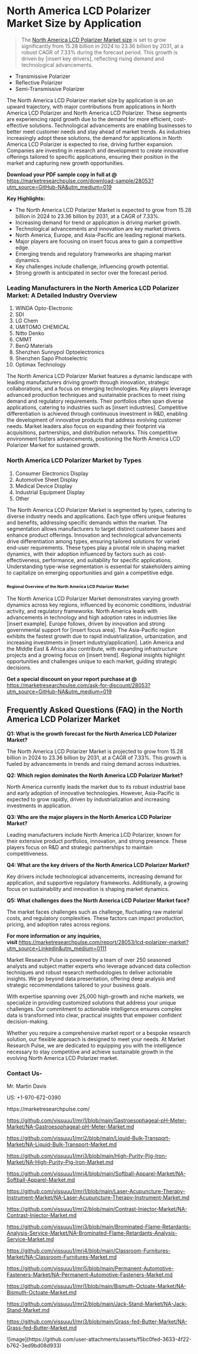 <h1>North America LCD Polarizer Market&nbsp;Size by Application</h1><blockquote><p>The <a href="https://marketresearchpulse.com/download-sample/28053?utm_source=GitHub-NA&amp;utm_medium=019">North America LCD Polarizer Market size</a> is set to grow significantly from 15.28 billion in 2024 to 23.36 billion by 2031, at a robust CAGR of 7.33% during the forecast period. This growth is driven by [insert key drivers], reflecting rising demand and technological advancements.</p></blockquote><ul><li>Transmissive Polarizer<li> Reflective Polarizer<li> Semi-Transmissive Polarizer</li></ul><p>The North America LCD Polarizer market size by application is on an upward trajectory, with major contributions from applications in North America LCD Polarizer and North America LCD Polarizer. These segments are experiencing rapid growth due to the demand for more efficient, cost-effective solutions. Technological advancements are enabling businesses to better meet customer needs and stay ahead of market trends. As industries increasingly adopt these solutions, the demand for applications in North America LCD Polarizer is expected to rise, driving further expansion. Companies are investing in research and development to create innovative offerings tailored to specific applications, ensuring their position in the market and capturing new growth opportunities.</p><p><strong>Download your PDF sample copy in full at @ </strong><a href="https://marketresearchpulse.com/download-sample/28053?utm_source=GitHub-NA&amp;utm_medium=019">https://marketresearchpulse.com/download-sample/28053?utm_source=GitHub-NA&amp;utm_medium=019</a></p><p><strong>Key Highlights: </strong></p><ul><li>The North America LCD Polarizer Market is expected to grow from 15.28 billion in 2024 to 23.36 billion by 2031, at a CAGR of 7.33%.</li><li>Increasing demand for trend or application is driving market growth.</li><li>Technological advancements and innovation are key market drivers.</li><li>North America, Europe, and Asia-Pacific are leading regional markets.</li><li>Major players are focusing on insert focus area to gain a competitive edge.</li><li>Emerging trends and regulatory frameworks are shaping market dynamics.</li><li>Key challenges include challenge, influencing growth potential.</li><li>Strong growth is anticipated in sector over the forecast period.</li></ul><h3>Leading Manufacturers in the North America LCD Polarizer Market: A Detailed Industry Overview</h3><ol><li>WINDA Opto-Electronic</li><li>SDI</li><li>LG Chem</li><li>UMITOMO CHEMICAL</li><li>Nitto Denko</li><li>CMMT</li><li>BenQ Materials</li><li>Shenzhen Sunnypol Optoelectronics</li><li>Shenzhen Sapo Photoelectric</li><li>Optimax Technology</li></ol><div class="flex max-w-full flex-col flex-grow"><div class="min-h-8 text-message flex w-full flex-col items-end gap-2 whitespace-normal break-words [.text-message+&amp;]:mt-5" dir="auto" data-message-author-role="assistant" data-message-id="fd8432e4-4910-450d-b182-61b7bfb0a01f" data-message-model-slug="gpt-4o"><div class="flex w-full flex-col gap-1 empty:hidden first:pt-[3px]"><div class="markdown prose w-full break-words dark:prose-invert light"><p>The North America LCD Polarizer Market features a dynamic landscape with leading manufacturers driving growth through innovation, strategic collaborations, and a focus on emerging technologies. Key players leverage advanced production techniques and sustainable practices to meet rising demand and regulatory requirements. Their portfolios often span diverse applications, catering to industries such as [insert industries]. Competitive differentiation is achieved through continuous investment in R&amp;D, enabling the development of innovative products that address evolving customer needs. Market leaders also focus on expanding their footprint via acquisitions, partnerships, and distribution networks. This competitive environment fosters advancements, positioning the North America LCD Polarizer Market for sustained growth.</p></div></div></div></div><h3>North America LCD Polarizer Market by Types</h3><ol><li>Consumer Electronics Display<li> Automotive Sheet Display<li> Medical Device Display<li> Industrial Equipment Display<li> Other</li></ol><div class="flex max-w-full flex-col flex-grow"><div class="min-h-8 text-message flex w-full flex-col items-end gap-2 whitespace-normal break-words [.text-message+&amp;]:mt-5" dir="auto" data-message-author-role="assistant" data-message-id="084470be-0bb7-4664-bddf-5156b4f41249" data-message-model-slug="gpt-4o-mini"><div class="flex w-full flex-col gap-1 empty:hidden first:pt-[3px]"><div class="markdown prose w-full break-words dark:prose-invert light"><p>The North America LCD Polarizer Market is segmented by types, catering to diverse industry needs and applications. Each type offers unique features and benefits, addressing specific demands within the market. The segmentation allows manufacturers to target distinct customer bases and enhance product offerings. Innovation and technological advancements drive differentiation among types, ensuring tailored solutions for varied end-user requirements. These types play a pivotal role in shaping market dynamics, with their adoption influenced by factors such as cost-effectiveness, performance, and suitability for specific applications. Understanding type-wise segmentation is essential for stakeholders aiming to capitalize on emerging opportunities and gain a competitive edge.</p></div></div></div></div><h3><span style="font-size: 11px;">Regional Overview of the North America LCD Polarizer Market</span></h3><div class="flex max-w-full flex-col flex-grow"><div class="min-h-8 text-message flex w-full flex-col items-end gap-2 whitespace-normal break-words [.text-message+&amp;]:mt-5" dir="auto" data-message-author-role="assistant" data-message-id="e9038762-ce64-4e30-91c9-9bd413514231" data-message-model-slug="gpt-4o-mini"><div class="flex w-full flex-col gap-1 empty:hidden first:pt-[3px]"><div class="markdown prose w-full break-words dark:prose-invert light"><p>The North America LCD Polarizer Market demonstrates varying growth dynamics across key regions, influenced by economic conditions, industrial activity, and regulatory frameworks. North America leads with advancements in technology and high adoption rates in industries like [insert example]. Europe follows, driven by innovation and strong governmental support for [insert focus area]. The Asia-Pacific region exhibits the fastest growth due to rapid industrialization, urbanization, and increasing investments in [insert industry/application]. Latin America and the Middle East &amp; Africa also contribute, with expanding infrastructure projects and a growing focus on [insert trend]. Regional insights highlight opportunities and challenges unique to each market, guiding strategic decisions.</p></div></div></div></div><p><strong>Get a special discount on your report purchase at @ </strong><a href="https://marketresearchpulse.com/ask-for-discount/28053?utm_source=GitHub-NA&amp;utm_medium=019">https://marketresearchpulse.com/ask-for-discount/28053?utm_source=GitHub-NA&amp;utm_medium=019</a></p><h2>Frequently Asked Questions (FAQ) in the North America LCD Polarizer Market</h2><p><strong>Q1: What is the growth forecast for the North America LCD Polarizer Market?</strong></p><p>The North America LCD Polarizer Market is projected to grow from 15.28 billion in 2024 to 23.36 billion by 2031, at a CAGR of 7.33%. This growth is fueled by advancements in trends and rising demand across industries.</p><p><strong>Q2: Which region dominates the North America LCD Polarizer Market?</strong></p><p>North America currently leads the market due to its robust industrial base and early adoption of innovative technologies. However, Asia-Pacific is expected to grow rapidly, driven by industrialization and increasing investments in application.</p><p><strong>Q3: Who are the major players in the North America LCD Polarizer Market?</strong></p><p>Leading manufacturers include North America LCD Polarizer, known for their extensive product portfolios, innovation, and strong presence. These players focus on R&amp;D and strategic partnerships to maintain competitiveness.</p><p><strong>Q4: What are the key drivers of the North America LCD Polarizer Market?</strong></p><p>Key drivers include technological advancements, increasing demand for application, and supportive regulatory frameworks. Additionally, a growing focus on sustainability and innovation is shaping market dynamics.</p><p><strong>Q5: What challenges does the North America LCD Polarizer Market face?</strong></p><p>The market faces challenges such as challenge, fluctuating raw material costs, and regulatory complexities. These factors can impact production, pricing, and adoption rates across regions.</p><p><strong>For more information or any inquiries, visit&nbsp;</strong><a href="https://marketresearchpulse.com/report/28053/lcd-polarizer-market?utm_source=Linkedin&utm_medium=0111">https://marketresearchpulse.com/report/28053/lcd-polarizer-market?utm_source=Linkedin&utm_medium=0111</a></p><p>Market Research Pulse is powered by a team of over 250 seasoned analysts and subject matter experts who leverage advanced data collection techniques and robust research methodologies to deliver actionable insights. We go beyond data presentation, offering deep analysis and strategic recommendations tailored to your business goals.</p><p>With expertise spanning over 25,000 high-growth and niche markets, we specialize in providing customized solutions that address your unique challenges. Our commitment to actionable intelligence ensures complex data is transformed into clear, practical insights that empower confident decision-making.</p><p>Whether you require a comprehensive market report or a bespoke research solution, our flexible approach is designed to meet your needs. At Market Research Pulse, we are dedicated to equipping you with the intelligence necessary to stay competitive and achieve sustainable growth in the evolving North America LCD Polarizer market.</p><h3><strong>Contact Us-</strong></h3><p>Mr. Martin Davis</p><p>US: +1-970-672-0390</p><p>https://marketresearchpulse.com/</p><p><a href="https://github.com/vissuuu1/mri1/blob/main/Gastroesophageal-pH-Meter-Market/NA-Gastroesophageal-pH-Meter-Market.md">https://github.com/vissuuu1/mri1/blob/main/Gastroesophageal-pH-Meter-Market/NA-Gastroesophageal-pH-Meter-Market.md</a></p><p><a href="https://github.com/vissuuu1/mri2/blob/main/Liquid-Bulk-Transport-Market/NA-Liquid-Bulk-Transport-Market.md">https://github.com/vissuuu1/mri2/blob/main/Liquid-Bulk-Transport-Market/NA-Liquid-Bulk-Transport-Market.md</a></p><p><a href="https://github.com/vissuuu1/mri3/blob/main/High-Purity-Pig-Iron-Market/NA-High-Purity-Pig-Iron-Market.md">https://github.com/vissuuu1/mri3/blob/main/High-Purity-Pig-Iron-Market/NA-High-Purity-Pig-Iron-Market.md</a></p><p><a href="https://github.com/vissuuu1/mri4/blob/main/Softball-Apparel-Market/NA-Softball-Apparel-Market.md">https://github.com/vissuuu1/mri4/blob/main/Softball-Apparel-Market/NA-Softball-Apparel-Market.md</a></p><p><a href="https://github.com/vissuuu1/mri1/blob/main/Laser-Acupuncture-Therapy-Instrument-Market/NA-Laser-Acupuncture-Therapy-Instrument-Market.md">https://github.com/vissuuu1/mri1/blob/main/Laser-Acupuncture-Therapy-Instrument-Market/NA-Laser-Acupuncture-Therapy-Instrument-Market.md</a></p><p><a href="https://github.com/vissuuu1/mri2/blob/main/Contrast-Injector-Market/NA-Contrast-Injector-Market.md">https://github.com/vissuuu1/mri2/blob/main/Contrast-Injector-Market/NA-Contrast-Injector-Market.md</a></p><p><a href="https://github.com/vissuuu1/mri3/blob/main/Brominated-Flame-Retardants-Analysis-Service-Market/NA-Brominated-Flame-Retardants-Analysis-Service-Market.md">https://github.com/vissuuu1/mri3/blob/main/Brominated-Flame-Retardants-Analysis-Service-Market/NA-Brominated-Flame-Retardants-Analysis-Service-Market.md</a></p><p><a href="https://github.com/vissuuu1/mri4/blob/main/Classroom-Furnitures-Market/NA-Classroom-Furnitures-Market.md">https://github.com/vissuuu1/mri4/blob/main/Classroom-Furnitures-Market/NA-Classroom-Furnitures-Market.md</a></p><p><a href="https://github.com/vissuuu1/mri5/blob/main/Permanent-Automotive-Fasteners-Market/NA-Permanent-Automotive-Fasteners-Market.md">https://github.com/vissuuu1/mri5/blob/main/Permanent-Automotive-Fasteners-Market/NA-Permanent-Automotive-Fasteners-Market.md</a></p><p><a href="https://github.com/vissuuu1/mri1/blob/main/Bismuth-Octoate-Market/NA-Bismuth-Octoate-Market.md">https://github.com/vissuuu1/mri1/blob/main/Bismuth-Octoate-Market/NA-Bismuth-Octoate-Market.md</a></p><p><a href="https://github.com/vissuuu1/mri2/blob/main/Jack-Stand-Market/NA-Jack-Stand-Market.md">https://github.com/vissuuu1/mri2/blob/main/Jack-Stand-Market/NA-Jack-Stand-Market.md</a></p><p><a href="https://github.com/vissuuu1/mri3/blob/main/Grass-fed-Butter-Market/NA-Grass-fed-Butter-Market.md">https://github.com/vissuuu1/mri3/blob/main/Grass-fed-Butter-Market/NA-Grass-fed-Butter-Market.md</a></p>
![image](https://github.com/user-attachments/assets/f5bc0fed-3633-4f22-b762-3ed9bd08d933)
